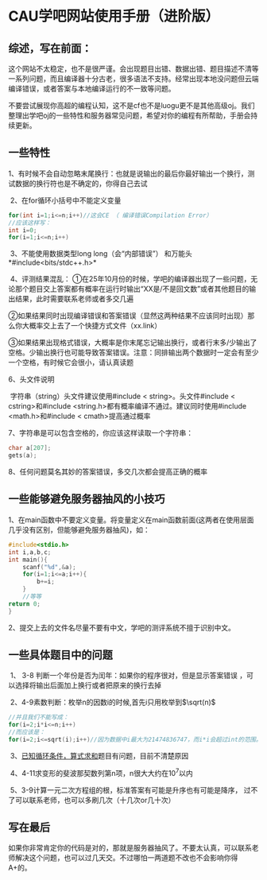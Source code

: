 # CAU学吧网站使用手册（进阶版）

## 综述，写在前面：

​	这个网站不太稳定，也不是很严谨。会出现题目出错、数据出错、题目描述不清等一系列问题，而且编译器十分古老，很多语法不支持。经常出现本地没问题但云端编译错误，或者答案与本地编译运行的不一致等问题。

​	不要尝试展现你高超的编程认知，这不是cf也不是luogu更不是其他高级oj。我们整理出学吧oj的一些特性和服务器常见问题，希望对你的编程有所帮助，手册会持续更新。

## 一些特性

​	1、有时候不会自动忽略末尾换行：也就是说输出的最后你最好输出一个换行，测试数据的换行符也是不确定的，你得自己去试

​	2、在for循环小括号中不能定义变量

```c
for(int i=1;i<=n;i++)//这会CE （ 编译错误Compilation Error）
//应该这样写：
int i=0;
for(i=1;i<=n;i++)
```

​	3、不能使用数据类型long long（会“内部错误”） 和万能头*#include<bits/stdc++.h>*

​	4、评测结果混乱：
​		①在25年10月份的时候，学吧的编译器出现了一些问题，无论那个题目交上答案都有概率在运行时输出“XX是/不是回文数”或者其他题目的输出结果，此时需要联系老师或者多交几遍

​		②如果结果同时出现编译错误和答案错误（显然这两种结果不应该同时出现）那么你大概率交上去了一个快捷方式文件（xx.link）

​		③如果结果出现格式错误，大概率是你末尾忘记输出换行，或者行末多/少输出了空格。少输出换行也可能导致答案错误。注意：同排输出两个数据时一定会有至少一个空格，有时候它会很小，请认真读题

6、头文件说明

​	字符串（string）头文件建议使用#include < string>。头文件#include < cstring>和#include <string.h>都有概率编译不通过。建议同时使用#include <math.h>和#include < cmath>提高通过概率

7、字符串是可以包含空格的，你应该这样读取一个字符串：

```c
char a[207];
gets(a);
```

8、任何问题莫名其妙的答案错误，多交几次都会提高正确的概率


## 一些能够避免服务器抽风的小技巧

1、在main函数中不要定义变量。将变量定义在main函数前面(这两者在使用层面几乎没有区别，但能够避免服务器抽风)，如：

```c
#include<stdio.h>
int i,a,b,c;
int main(){
	scanf("%d",&a);
	for(i=1;i<=a;i++){
		b+=i;
	}
	//等等
return 0;
}
```

2、提交上去的文件名尽量不要有中文，学吧的测评系统不擅于识别中文。


## 一些具体题目中的问题

​	1、 3-8 判断一个年份是否为闰年：如果你的程序很对，但是显示答案错误 ，可以选择将输出后面加上换行或者把原来的换行去掉

​	2、4-9素数判断：枚举n的因数i的时候,首先i只用枚举到$\sqrt(n)$

```C
//并且我们不能写成：
for(i=2;i*i<=n;i++)
//而应该是：
for(i=2;i<=sqrt(i);i++)//因为数据中i最大为21474836747，而i*i会超过int的范围。（为什么题目不表明i的范围啊无语）
```

​	3、[已知循环条件，算式求和](https://page.cau.edu.cn/mod/assignment/view.php?id=27148)题目有问题，目前不清楚原因

​	4、4-11求变形的斐波那契数列第n项，n很大大约在$10^7$以内​

​	5、3-9计算一元二次方程组的根，标准答案有可能是升序也有可能是降序，
​		过不了可以联系老师，也可以多刷几次（十几次or几十次）

## 写在最后

​	如果你非常肯定你的代码是对的，那就是服务器抽风了。不要太认真，可以联系老师解决这个问题，也可以过几天交。不过哪怕一两道题不改也不会影响你得A+的。



